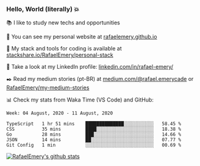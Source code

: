 ### Hello, World (literally) :boom:
 
 :books:  I like to study new techs and opportunities
 
 :rocket:  You can see my personal website at [rafaelemery.github.io](https://rafaelemery.github.io)
 
 :hammer: My stack and tools for coding is available at [stackshare.io/RafaelEmery/personal-stack](https://stackshare.io/RafaelEmery/personal-stack)
 
 :busts_in_silhouette:  Take a look at my LinkedIn profile: [linkedin.com/in/rafael-emery/](https://www.linkedin.com/in/rafael-emery/)
 
 :black_nib: Read my medium stories (pt-BR) at [medium.com/@rafael.emerycade](https://medium.com/@rafael.emerycade) or [RafaelEmery/my-medium-stories](https://github.com/RafaelEmery/my-medium-stories)
 
 :bar_chart: Check my stats from Waka Time (VS Code) and GitHub:

<!--START_SECTION:waka-->
```text
Week: 04 August, 2020 - 11 August, 2020

TypeScript   1 hr 51 mins    ██████████████░░░░░░░░░░░   58.45 % 
CSS          35 mins         ████░░░░░░░░░░░░░░░░░░░░░   18.38 % 
Go           28 mins         ███░░░░░░░░░░░░░░░░░░░░░░   14.66 % 
JSON         14 mins         ██░░░░░░░░░░░░░░░░░░░░░░░   07.77 % 
Git Config   1 min           ░░░░░░░░░░░░░░░░░░░░░░░░░   00.69 %
```
<!--END_SECTION:waka-->

[![RafaelEmery's github stats](https://github-readme-stats.vercel.app/api?username=RafaelEmery&show_icons=true&count_private=true&hide=prs)](https://github.com/anuraghazra/github-readme-stats)
